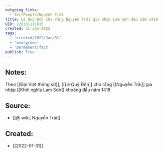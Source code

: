 ```yaml
---
outgoing_links:
  - Zet/People/Nguyễn Trãi
title: Lê Quý Đôn cho rằng Nguyễn Trãi gia nhập Lam Sơn đầu năm 1418
UID: 220131111815
created: 31-Jan-2022
tags:
  - 'created/2022/Jan/31'
  - 'evergreen'
  - 'permanent/fact'
publish: True
---
```

## Notes:
Theo [[Đại Việt thông sử]], [[Lê Quý Đôn]] cho rằng [[Nguyễn Trãi]] gia nhập [[Khởi nghĩa Lam Sơn]] khoảng đầu năm 1418

## Source:
- [[@ wiki, Nguyễn Trãi]]


## Created:
- [[2022-01-31]]
